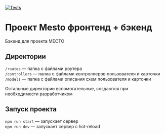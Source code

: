 [![Tests](https://github.com/kononana/express-mesto-gha/actions/workflows/tests-13-sprint.yml/badge.svg)](https://github.com/kononana/express-mesto-gha/actions/workflows/tests-13-sprint.yml)
 <!-- [![Tests](https://github.com/kononana/express-mesto-gha/actions/workflows/tests-14-sprint.yml/badge.svg)](https://github.com/kononana/express-mesto-gha/actions/workflows/tests-14-sprint.yml) -->
# Проект Mesto фронтенд + бэкенд
Бэкенд для проекта МЕСТО

## Директории

`/routes` — папка с файлами роутера  
`/controllers` — папка с файлами контроллеров пользователя и карточки   
`/models` — папка с файлами описания схем пользователя и карточки  
  
Остальные директории вспомогательные, создаются при необходимости разработчиком

## Запуск проекта

`npm run start` — запускает сервер   
`npm run dev` — запускает сервер с hot-reload

